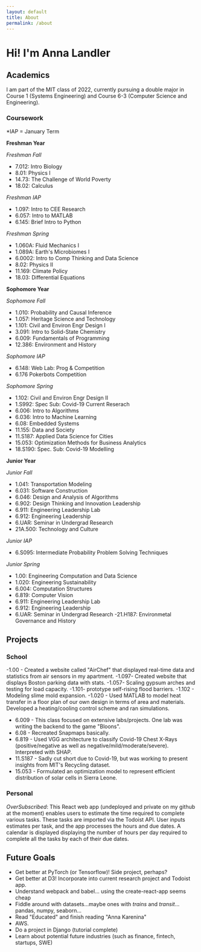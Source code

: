 ```yaml
---
layout: default
title: About
permalink: /about
---
```


# Hi! I'm Anna Landler



## Academics
I am part of the MIT class of 2022, currently pursuing
a double major in Course 1 (Systems Engineering) and Course 6-3
(Computer Science and Engineering).

### Coursework
*IAP = January Term

**Freshman Year**

*Freshman Fall*
- 7.012: Intro Biology
- 8.01: Physics I
- 14.73: The Challenge of World Poverty
- 18.02: Calculus 

*Freshman IAP*
- 1.097: Intro to CEE Research
- 6.057: Intro to MATLAB
- 6.145: Brief Intro to Python

*Freshman Spring*
- 1.060A: Fluid Mechanics I
- 1.089A: Earth's Microbiomes I
- 6.0002: Intro to Comp Thinking and Data Science
- 8.02: Physics II
- 11.169: Climate Policy
- 18.03: Differential Equations

**Sophomore Year**

*Sophomore Fall*
- 1.010: Probability and Causal Inference
- 1.057: Heritage Science and Technology
- 1.101: Civil and Environ Engr Design I
- 3.091: Intro to Solid-State Chemistry
- 6.009: Fundamentals of Programming
- 12.386: Environment and History

*Sophomore IAP*
- 6.148: Web Lab: Prog & Competition
- 6.176 Pokerbots Competition

*Sophomore Spring*
- 1.102: Civil and Environ Engr Design II
- 1.S992: Spec Sub: Covid-19 Current Reserach
- 6.006: Intro to Algorithms
- 6.036: Intro to Machine Learning
- 6.08: Embedded Systems
- 11.155: Data and Society
- 11.S187: Applied Data Science for Cities
- 15.053: Optimization Methods for Business Analytics
- 18.S190: Spec. Sub: Covid-19 Modelling

**Junior Year**

*Junior Fall*

- 1.041: Transportation Modeling
- 6.031: Software Construction
- 6.046: Design and Analysis of Algorithms 
- 6.902: Design Thinking and Innovation Leadership
- 6.911: Engineering Leadership Lab
- 6.912: Engineering Leadership
- 6.UAR: Seminar in Undergrad Research
- 21A.500: Technology and Culture

*Junior IAP*

- 6.S095: Intermediate Probability Problem Solving Techniques

*Junior Spring*

- 1.00: Engineering Computation and Data Science
- 1.020: Engineering Sustainability
- 6.004: Computation Structures
- 6.819: Computer Vision
- 6.911: Engineering Leadership Lab
- 6.912: Engineering Leadership
- 6.UAR: Seminar in Undergrad Research
-21.H187: Environmetal Governance and History

## Projects

### School

-1.00 - Created a website called "AirChef" that displayed real-time data and statistics from air sensors in my apartment.
-1.097- Created website that displays Boston parking data with stats.
-1.057- Scaling gypsum arches and testing for load capacity.
-1.101- prototype self-rising flood barriers.
-1.102 - Modeling slime mold expansion.
-1.020 - Used MATLAB to model heat transfer in a floor plan of our own design in terms of area and materials. Developed a heating/cooling control scheme and ran simulations.
- 6.009 - This class focused on extensive labs/projects. One lab was writing the backend to the game "Bloons".
- 6.08 - Recreated Snapmaps basically.
- 6.819 - Used VGG architecture to classify Covid-19 Chest X-Rays (positive/negative as well as negative/mild/moderate/severe). Interpreted with SHAP.
- 11.S187 - Sadly cut short due to Covid-19, but was working to present insights from MIT's Recycling dataset.
- 15.053 - Formulated an optimization model to represent efficient distribution of solar cells in Sierra Leone.

### Personal

*OverSubscribed*: This React web app (undeployed and private on my github at the moment) enables users to estimate the time required to complete various tasks. These tasks are imported via the Todoist API. User inputs estimates per task, and the app processes the hours and due dates. A calendar is displayed displaying the number of hours per day required to complete all the tasks by each of their due dates.

## Future Goals

- Get better at PyTorch (or Tensorflow)! Side project, perhaps?
- Get better at D3! Incorporate into current research project and Todoist app.
- Understand webpack and babel... using the create-react-app seems cheap
- Fiddle around with datasets...maybe ones with <i>trains</i> and <i>transit</i>... pandas, numpy, seaborn...
- Read "Educated" and finish reading "Anna Karenina"
- AWS.
- Do a project in Django (tutorial complete)
- Learn about potential future industries (such as finance, fintech, startups, SWE)


